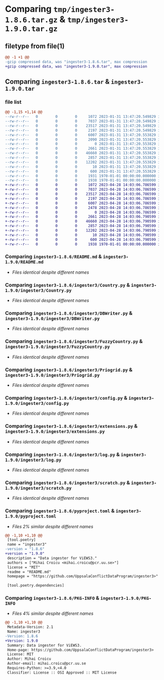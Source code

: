 # Comparing `tmp/ingester3-1.8.6.tar.gz` & `tmp/ingester3-1.9.0.tar.gz`

## filetype from file(1)

```diff
@@ -1 +1 @@
-gzip compressed data, was "ingester3-1.8.6.tar", max compression
+gzip compressed data, was "ingester3-1.9.0.tar", max compression
```

## Comparing `ingester3-1.8.6.tar` & `ingester3-1.9.0.tar`

### file list

```diff
@@ -1,15 +1,14 @@
--rw-r--r--   0        0        0     1072 2023-01-31 13:47:20.549829 ingester3-1.8.6/README.md
--rw-r--r--   0        0        0     7037 2023-01-31 13:47:20.549829 ingester3-1.8.6/ingester3/Country.py
--rw-r--r--   0        0        0    23517 2023-01-31 13:47:20.549829 ingester3-1.8.6/ingester3/DBWriter.py
--rw-r--r--   0        0        0     2197 2023-01-31 13:47:20.549829 ingester3-1.8.6/ingester3/FuzzyCountry.py
--rw-r--r--   0        0        0     6007 2023-01-31 13:47:20.553829 ingester3-1.8.6/ingester3/Priogrid.py
--rw-r--r--   0        0        0     2090 2023-01-31 13:47:20.553829 ingester3-1.8.6/ingester3/ViewsMonth.py
--rw-r--r--   0        0        0        0 2023-01-31 13:47:20.553829 ingester3-1.8.6/ingester3/__init__.py
--rw-r--r--   0        0        0     2661 2023-01-31 13:47:20.553829 ingester3-1.8.6/ingester3/config.py
--rw-r--r--   0        0        0    46660 2023-01-31 13:47:20.553829 ingester3-1.8.6/ingester3/extensions.py
--rw-r--r--   0        0        0     2857 2023-01-31 13:47:20.553829 ingester3-1.8.6/ingester3/log.py
--rw-r--r--   0        0        0    12202 2023-01-31 13:47:20.553829 ingester3-1.8.6/ingester3/scratch.py
--rw-r--r--   0        0        0       10 2023-01-31 13:47:20.553829 ingester3-1.8.6/ingester3/timestamp.cache
--rw-r--r--   0        0        0      600 2023-01-31 13:47:20.553829 ingester3-1.8.6/pyproject.toml
--rw-r--r--   0        0        0     1931 1970-01-01 00:00:00.000000 ingester3-1.8.6/setup.py
--rw-r--r--   0        0        0     1938 1970-01-01 00:00:00.000000 ingester3-1.8.6/PKG-INFO
+-rw-r--r--   0        0        0     1072 2023-04-28 14:03:06.786599 ingester3-1.9.0/README.md
+-rw-r--r--   0        0        0     7037 2023-04-28 14:03:06.786599 ingester3-1.9.0/ingester3/Country.py
+-rw-r--r--   0        0        0    23517 2023-04-28 14:03:06.786599 ingester3-1.9.0/ingester3/DBWriter.py
+-rw-r--r--   0        0        0     2197 2023-04-28 14:03:06.786599 ingester3-1.9.0/ingester3/FuzzyCountry.py
+-rw-r--r--   0        0        0     6007 2023-04-28 14:03:06.786599 ingester3-1.9.0/ingester3/Priogrid.py
+-rw-r--r--   0        0        0     2478 2023-04-28 14:03:06.786599 ingester3-1.9.0/ingester3/ViewsMonth.py
+-rw-r--r--   0        0        0        0 2023-04-28 14:03:06.786599 ingester3-1.9.0/ingester3/__init__.py
+-rw-r--r--   0        0        0     2661 2023-04-28 14:03:06.790599 ingester3-1.9.0/ingester3/config.py
+-rw-r--r--   0        0        0    46660 2023-04-28 14:03:06.790599 ingester3-1.9.0/ingester3/extensions.py
+-rw-r--r--   0        0        0     2857 2023-04-28 14:03:06.790599 ingester3-1.9.0/ingester3/log.py
+-rw-r--r--   0        0        0    12202 2023-04-28 14:03:06.790599 ingester3-1.9.0/ingester3/scratch.py
+-rw-r--r--   0        0        0       10 2023-04-28 14:03:06.790599 ingester3-1.9.0/ingester3/timestamp.cache
+-rw-r--r--   0        0        0      600 2023-04-28 14:03:06.790599 ingester3-1.9.0/pyproject.toml
+-rw-r--r--   0        0        0     1938 1970-01-01 00:00:00.000000 ingester3-1.9.0/PKG-INFO
```

### Comparing `ingester3-1.8.6/README.md` & `ingester3-1.9.0/README.md`

 * *Files identical despite different names*

### Comparing `ingester3-1.8.6/ingester3/Country.py` & `ingester3-1.9.0/ingester3/Country.py`

 * *Files identical despite different names*

### Comparing `ingester3-1.8.6/ingester3/DBWriter.py` & `ingester3-1.9.0/ingester3/DBWriter.py`

 * *Files identical despite different names*

### Comparing `ingester3-1.8.6/ingester3/FuzzyCountry.py` & `ingester3-1.9.0/ingester3/FuzzyCountry.py`

 * *Files identical despite different names*

### Comparing `ingester3-1.8.6/ingester3/Priogrid.py` & `ingester3-1.9.0/ingester3/Priogrid.py`

 * *Files identical despite different names*

### Comparing `ingester3-1.8.6/ingester3/config.py` & `ingester3-1.9.0/ingester3/config.py`

 * *Files identical despite different names*

### Comparing `ingester3-1.8.6/ingester3/extensions.py` & `ingester3-1.9.0/ingester3/extensions.py`

 * *Files identical despite different names*

### Comparing `ingester3-1.8.6/ingester3/log.py` & `ingester3-1.9.0/ingester3/log.py`

 * *Files identical despite different names*

### Comparing `ingester3-1.8.6/ingester3/scratch.py` & `ingester3-1.9.0/ingester3/scratch.py`

 * *Files identical despite different names*

### Comparing `ingester3-1.8.6/pyproject.toml` & `ingester3-1.9.0/pyproject.toml`

 * *Files 2% similar despite different names*

```diff
@@ -1,10 +1,10 @@
 [tool.poetry]
 name = "ingester3"
-version = "1.8.6"
+version = "1.9.0"
 description = "Data ingester for ViEWS3."
 authors = ["Mihai Croicu <mihai.croicu@pcr.uu.se>"]
 license = "MIT"
 readme = "README.md"
 homepage = "https://github.com/UppsalaConflictDataProgram/ingester3>"
 
 [tool.poetry.dependencies]
```

### Comparing `ingester3-1.8.6/PKG-INFO` & `ingester3-1.9.0/PKG-INFO`

 * *Files 4% similar despite different names*

```diff
@@ -1,10 +1,10 @@
 Metadata-Version: 2.1
 Name: ingester3
-Version: 1.8.6
+Version: 1.9.0
 Summary: Data ingester for ViEWS3.
 Home-page: https://github.com/UppsalaConflictDataProgram/ingester3>
 License: MIT
 Author: Mihai Croicu
 Author-email: mihai.croicu@pcr.uu.se
 Requires-Python: >=3.9,<4.0
 Classifier: License :: OSI Approved :: MIT License
```

